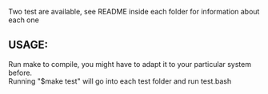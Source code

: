 Two test are available, see README inside each folder for information about each one  


## USAGE:  

Run make to compile, you might have to adapt it to your particular system before.  
Running "$make test" will go into each test folder and run test.bash  
